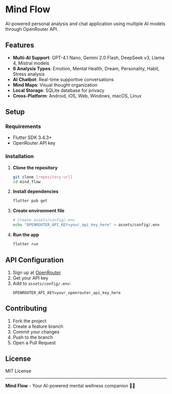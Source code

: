 # Mind Flow

AI-powered personal analysis and chat application using multiple AI models through OpenRouter API.

## Features

- **Multi-AI Support**: GPT-4.1 Nano, Gemini 2.0 Flash, DeepSeek v3, Llama 4, Mistral models
- **6 Analysis Types**: Emotion, Mental Health, Dream, Personality, Habit, Stress analysis
- **AI Chatbot**: Real-time supportive conversations
- **Mind Maps**: Visual thought organization
- **Local Storage**: SQLite database for privacy
- **Cross-Platform**: Android, iOS, Web, Windows, macOS, Linux


## Setup

### Requirements
- Flutter SDK 3.4.3+
- OpenRouter API key

### Installation

1. **Clone the repository**
   ```bash
   git clone [repository-url]
   cd mind_flow
   ```

2. **Install dependencies**
   ```bash
   flutter pub get
   ```

3. **Create environment file**
   ```bash
   # Create assets/config/.env
   echo "OPENROUTER_API_KEY=your_api_key_here" > assets/config/.env
   ```

4. **Run the app**
   ```bash
   flutter run
   ```

## API Configuration

1. Sign up at [OpenRouter](https://openrouter.ai)
2. Get your API key
3. Add to `assets/config/.env`:
   ```env
   OPENROUTER_API_KEY=your_openrouter_api_key_here
   ```
## Contributing

1. Fork the project
2. Create a feature branch
3. Commit your changes
4. Push to the branch
5. Open a Pull Request

## License

MIT License

---

**Mind Flow** - Your AI-powered mental wellness companion 🧠✨
